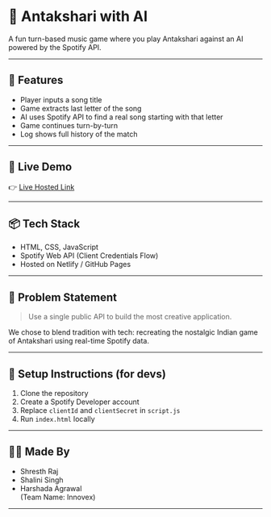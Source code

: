 # 🎵 Antakshari with AI

A fun turn-based music game where you play Antakshari against an AI powered by the Spotify API.

---

## 🚀 Features

- Player inputs a song title
- Game extracts last letter of the song
- AI uses Spotify API to find a real song starting with that letter
- Game continues turn-by-turn
- Log shows full history of the match

---

## 🔗 Live Demo

👉 [Live Hosted Link](https://your-netlify-link.netlify.app)

---

## 📦 Tech Stack

- HTML, CSS, JavaScript
- Spotify Web API (Client Credentials Flow)
- Hosted on Netlify / GitHub Pages

---

## 🧠 Problem Statement

> Use a single public API to build the most creative application.

We chose to blend tradition with tech: recreating the nostalgic Indian game of Antakshari using real-time Spotify data.

---

## 📁 Setup Instructions (for devs)

1. Clone the repository  
2. Create a Spotify Developer account  
3. Replace `clientId` and `clientSecret` in `script.js`  
4. Run `index.html` locally

---

## 👨‍💻 Made By

- Shresth Raj  
- Shalini Singh  
- Harshada Agrawal  
(Team Name: Innovex)

---
